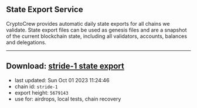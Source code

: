 ## State Export Service
CryptoCrew provides automatic daily state exports for all chains we validate. State export files can be used as genesis files and are a snapshot of the current blockchain state, including all validators, accounts, balances and delegations.

---
**Download: [stride-1 state export](https://dl.ccvalidators.com/SERVICE/stride/stride-1_export_5679143.json)**
---

- last updated: Sun Oct 01 2023 11:24:46
- chain id: `stride-1`
- export height: `5679143`
- use for: airdrops, local tests, chain recovery
